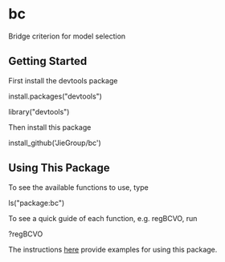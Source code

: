 # bc
Bridge criterion for model selection


## Getting Started

First install the devtools package

install.packages("devtools")

library("devtools")

Then install this package

install_github('JieGroup/bc')

## Using This Package

To see the available functions to use, type 

ls("package:bc")

To see a quick guide of each function, e.g. regBCVO, run

?regBCVO

The instructions [here](https://github.com/JieGroup/bc/blob/master/vignettes/introduction.pdf) provide examples for using this package. 
